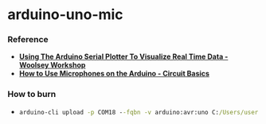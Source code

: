 arduino-uno-mic
===============
### Reference
- [**Using The Arduino Serial Plotter To Visualize Real Time Data - Woolsey Workshop**](https://www.woolseyworkshop.com/2019/05/03/using-the-arduino-serial-plotter-to-visualize-real-time-data/)
- [**How to Use Microphones on the Arduino - Circuit Basics**](https://www.circuitbasics.com/how-to-use-microphones-on-the-arduino/)

### How to burn
- ```cmd
  arduino-cli upload -p COM18 --fqbn -v arduino:avr:uno C:/Users/user.name/Documents/Arduino/cli_test
  ```
